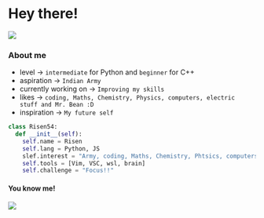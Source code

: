 # Hey there!

![](https://komarev.com/ghpvc/?username=Risen54&label=PROFILE+VIEWS)

### About me
- level -> `intermediate` for Python and `beginner` for C++
- aspiration -> `Indian Army`
- currently working on -> `Improving my skills`
- likes -> `coding, Maths, Chemistry, Physics, computers, electric stuff and Mr. Bean :D`
- inspiration -> `My future self`

```py
class Risen54:
  def __init__(self):
    self.name = Risen
    self.lang = Python, JS
    slef.interest = "Army, coding, Maths, Chemistry, Phtsics, computers, music, electric stuff and Mr. Bean :D"
    self.tools = [Vim, VSC, wsl, brain]
    self.challenge = "Focus!!"
```

#### You know me!
<img align="center" src="https://github-readme-stats.vercel.app/api/top-langs/?username=Risen54&layout=compact&card_width=443&show_icons=true&show_icons=true&theme=dracula&hide_border=true"/><br>
